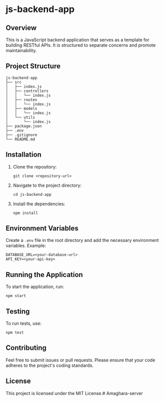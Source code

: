 # js-backend-app

## Overview
This is a JavaScript backend application that serves as a template for building RESTful APIs. It is structured to separate concerns and promote maintainability.

## Project Structure
```
js-backend-app
├── src
│   ├── index.js
│   ├── controllers
│   │   └── index.js
│   ├── routes
│   │   └── index.js
│   ├── models
│   │   └── index.js
│   └── utils
│       └── index.js
├── package.json
├── .env
├── .gitignore
└── README.md
```

## Installation
1. Clone the repository:
   ```
   git clone <repository-url>
   ```
2. Navigate to the project directory:
   ```
   cd js-backend-app
   ```
3. Install the dependencies:
   ```
   npm install
   ```

## Environment Variables
Create a `.env` file in the root directory and add the necessary environment variables. Example:
```
DATABASE_URL=<your-database-url>
API_KEY=<your-api-key>
```

## Running the Application
To start the application, run:
```
npm start
```

## Testing
To run tests, use:
```
npm test
```

## Contributing
Feel free to submit issues or pull requests. Please ensure that your code adheres to the project's coding standards.

## License
This project is licensed under the MIT License.#   A m a g h a r a - s e r v e r 
 
 